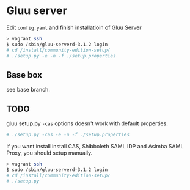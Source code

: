 # Gluu server

Edit `config.yaml` and finish installatioin of Gluu Server

```sh
> vagrant ssh
$ sudo /sbin/gluu-serverd-3.1.2 login
# cd /install/community-edition-setup/
# ./setup.py -e -n -f ./setup.properties
```

## Base box

see base branch.

## TODO

gluu setup.py `-cas` options doesn't work with default properties.

```sh
# ./setup.py -cas -e -n -f ./setup.properties
```

If you want install install CAS, Shibboleth SAML IDP and Asimba SAML Proxy, you should setup manually.

```sh
> vagrant ssh
$ sudo /sbin/gluu-serverd-3.1.2 login
# cd /install/community-edition-setup/
# ./setup.py
```